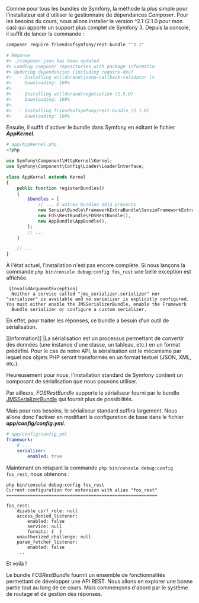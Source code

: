 Comme pour tous les bundles de Symfony, la méthode la plus simple pour l'installateur est d'utiliser le gestionnaire de dépendances *Composer*. 
Pour les besoins du cours, nous allons installer la version ^2.1 (2.1.0 pour mon cas) qui apporte un support plus complet de Symfony 3.
Depuis la console, il suffit de lancer la commande :
```bash
composer require friendsofsymfony/rest-bundle "^2.1"

# Réponse
#> ./composer.json has been updated
#> Loading composer repositories with package informatio
#> Updating dependencies (including require-dev)
#>   - Installing willdurand/jsonp-callback-validator (v
#>     Downloading: 100%
#> 
#>   - Installing willdurand/negotiation (1.5.0)
#>     Downloading: 100%
#> 
#>   - Installing friendsofsymfony/rest-bundle (2.1.0)
#>     Downloading: 100%

```

Ensuite, il suffit d'activer le bundle dans Symfony en éditant le fichier ***AppKernel***.

```php
# app/AppKernel.php
<?php

use Symfony\Component\HttpKernel\Kernel;
use Symfony\Component\Config\Loader\LoaderInterface;

class AppKernel extends Kernel
{
    public function registerBundles()
    {
        $bundles = [
            // ... D'autres bundles déjà présents
            new Sensio\Bundle\FrameworkExtraBundle\SensioFrameworkExtraBundle(),
            new FOS\RestBundle\FOSRestBundle(),
            new AppBundle\AppBundle(),
        ];
        // ...
    }

    // ...
}
```

À l'état actuel, l'installation n'est pas encore complète. Si nous lançons la commande `php bin/console debug:config fos_rest` une belle exception est affichée.

```text
 [InvalidArgumentException]
  Neither a service called "jms_serializer.serializer" nor "serializer" is available and no serializer is explicitly configured. You must either enable the JMSSerializerBundle, enable the Framework
  Bundle serializer or configure a custom serializer.
```

En effet, pour traiter les réponses, ce bundle a besoin d'un outil de sérialisation.

[[information]]
|La sérialisation est un processus permettant de convertir des données (une instance d'une classe, un tableau, etc.) en un format prédéfini. Pour le cas de notre API, la sérialisation est le mécanisme par lequel nos objets PHP seront transformés en un format textuel (JSON, XML, etc.).

Heureusement pour nous, l'installation standard de Symfony contient un composant de sérialisation que nous pouvons utiliser.

Par ailleurs, *FOSRestBundle* supporte le sérialiseur fourni par le bundle [JMSSerializerBundle](https://github.com/schmittjoh/JMSSerializerBundle) qui fournit plus de possibilités. 

Mais pour nos besoins, le sérialiseur standard suffira largement. Nous allons donc l'activer en modifiant la configuration de base dans le fichier ***app/config/config.yml***.
```yaml
# app/config/config.yml
framework:
    # ...
    serializer:
        enabled: true
```

Maintenant en retapant la commande `php bin/console debug:config fos_rest`, nous obtenons :

```text
php bin/console debug:config fos_rest
Current configuration for extension with alias "fos_rest"
=========================================================

fos_rest:
    disable_csrf_role: null
    access_denied_listener:
        enabled: false
        service: null
        formats: {  }
    unauthorized_challenge: null
    param_fetcher_listener:
        enabled: false
    ...
```

Et voilà !

Le bundle *FOSRestBundle* fournit un ensemble de fonctionnalités permettant de développer une API REST. Nous allons en explorer une bonne partie tout au long de ce cours. Mais commençons d'abord par le système de routage et de gestion des réponses.